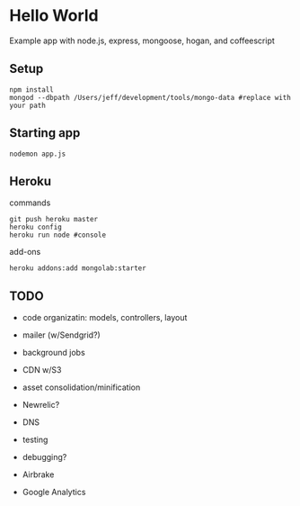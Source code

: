 # Hello World

  Example app with node.js, express, mongoose, hogan, and coffeescript

## Setup

    npm install
    mongod --dbpath /Users/jeff/development/tools/mongo-data #replace with your path

## Starting app

    nodemon app.js

## Heroku

commands

    git push heroku master 
    heroku config
    heroku run node #console

add-ons

    heroku addons:add mongolab:starter

## TODO

* code organizatin: models, controllers, layout

* mailer (w/Sendgrid?)
* background jobs
* CDN w/S3
* asset consolidation/minification
* Newrelic?

* DNS
* testing
* debugging?
* Airbrake
* Google Analytics